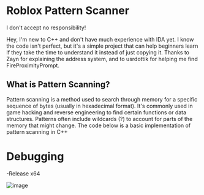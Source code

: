# Roblox Pattern Scanner

I don't accept no responsibility!

Hey, I'm new to C++ and don't have much experience with IDA yet. I know the code isn't perfect, but it's a simple project that can help beginners learn if they take the time to understand it instead of just copying it. Thanks to Zayn for explaining the address system, and to usrdottik for helping me find FireProximityPrompt.

## What is Pattern Scanning?

Pattern scanning is a method used to search through memory for a specific sequence of bytes (usually in hexadecimal format). It's commonly used in game hacking and reverse engineering to find certain functions or data structures. Patterns often include wildcards (?) to account for parts of the memory that might change. The code below is a basic implementation of pattern scanning in C++

# Debugging
-Release x64

![image](https://github.com/user-attachments/assets/ae3a000b-8c88-4de5-ad06-17ecb37708b5)
